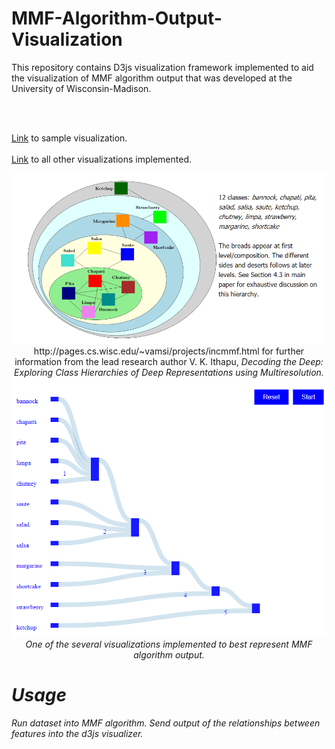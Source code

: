# MMF-Algorithm-Output-Visualization 

This repository contains D3js visualization framework implemented to aid 
the visualization of MMF algorithm output that was developed at the University of Wisconsin-Madison.

<br>
<br>

[Link](https://bl.ocks.org/ajmistu/4dda2877068de61c1297d39c995b54aa) to sample visualization.
<br>
<br>
[Link](https://bl.ocks.org/ajmistu) to all other visualizations implemented.

<p align="center">
  <img src="https://github.com/ajmengistu/MMF-Algorithm-Output-Visualization/blob/master/hierarchy.png">
  
 <br>
  http://pages.cs.wisc.edu/~vamsi/projects/incmmf.html for further information from the lead research author V. K. Ithapu, <i>Decoding   the Deep: Exploring Class Hierarchies of Deep Representations using Multiresolution<i>.
  <br>
  
  <img src="https://github.com/ajmengistu/MMF-Algorithm-Output-Visualization/blob/master/sample.png">
  
  <br>
  One of the several visualizations implemented to best represent MMF algorithm output.
<p>

# Usage

<p>
  Run dataset into MMF algorithm. Send output of the relationships between features into the d3js visualizer.
  </p>
